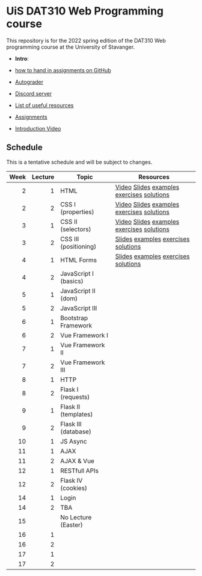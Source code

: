   # UiS DAT310 Web Programming course

This repository is for the 2022 spring edition of the DAT310 Web programming course at the University of Stavanger. 

  - **Intro**: 
  - [how to hand in assignments on GitHub](autograder.md)
  - [Autograder](https://uis.itest.run)
  - [Discord server](https://discord.gg/wBp8s8uY)
  - [List of useful resources](Resources.md)

  - [Assignments](https://github.com/dat310-2022/assignments)
  
  - [Introduction Video](https://stavanger.instructuremedia.com/embed/39957576-a687-4c49-81c3-60444624e332)
  
## Schedule 
 
This is a tentative schedule and will be subject to changes.

| Week | Lecture | Topic                 | Resources                                                                                                                                                                                                                                                  |
|-----:|--------:|-----------------------|------------------------------------------------------------------------------------------------------------------------------------------------------------------------------------------------------------------------------------------------------------|
|    2 |       1 | HTML                  | [Video](https://stavanger.instructuremedia.com/embed/2c80a7b1-9853-4cb8-924e-12ba0d4adf8d) [Slides](slides/1-1-Web-programming-HTML.pdf) [examples](examples/html/basic/) [exercises](exercises/html/basic/) [solutions](solutions/html/basic/)            |
|    2 |       2 | CSS I (properties)    | [Video](https://stavanger.instructuremedia.com/embed/9fba90b1-686c-4d02-bfb3-6bbcd79dc5d5) [Slides](slides/2-1-Web-programming-CSS-p1.pdf) [examples](examples/css/properties) [exercises](exercises/css/properties) [solutions](solutions/css/properties) |
|    3 |       1 | CSS II (selectors)    | [Video](https://stavanger.instructuremedia.com/embed/950dbbd4-2bc0-48f3-810a-1febe05caa16) [Slides](slides/2-2-Web-programming-CSS-p2.pdf) [examples](examples/css/selectors)  [exercises](exercises/css/properties)  [solutions](solutions/css/selectors) |
|    3 |       2 | CSS III (positioning) | [Slides](slides/3-1-Web-programming-CSS-p3.pdf) [examples](examples/css/positioning/)  [exercises](exercises/css/positioning/)  [solutions](solutions/css/positioning/)                                                                                    |
|    4 |       1 | HTML Forms            | [Slides](slides/3-2-Web-programming-HTML-Forms.pdf) [examples](examples/html/forms/)  [exercises](exercises/html/forms/)  [solutions](solutions/html/forms/)                                                                                                                                                                                                                                                           |
|    4 |       2 | JavaScript I (basics) |                                                                                                                                                                                                                                                            |
|    5 |       1 | JavaScript II (dom)   |                                                                                                                                                                                                                                                            |
|    5 |       2 | JavaScript III        |                                                                                                                                                                                                                                                            |
|    6 |       1 | Bootstrap Framework   |                                                                                                                                                                                                                                                            |
|    6 |       2 | Vue Framework I       |                                                                                                                                                                                                                                                            |
|    7 |       1 | Vue Framework II      |                                                                                                                                                                                                                                                            |
|    7 |       2 | Vue Framework III     |                                                                                                                                                                                                                                                            |
|    8 |       1 | HTTP                  |                                                                                                                                                                                                                                                            |
|    8 |       2 | Flask I (requests)    |                                                                                                                                                                                                                                                            |
|    9 |       1 | Flask II (templates)  |                                                                                                                                                                                                                                                            |
|    9 |       2 | Flask III (database)  |                                                                                                                                                                                                                                                            |
|   10 |       1 | JS Async              |                                                                                                                                                                                                                                                            |
|   11 |       1 | AJAX                  |                                                                                                                                                                                                                                                            |
|   11 |       2 | AJAX & Vue            |                                                                                                                                                                                                                                                            |
|   12 |       1 | RESTfull APIs         |                                                                                                                                                                                                                                                            |
|   12 |       2 | Flask IV (cookies)    |                                                                                                                                                                                                                                                            |
|   14 |       1 | Login                 |                                                                                                                                                                                                                                                            |
|   14 |       2 | TBA                   |                                                                                                                                                                                                                                                            |
|   15 |         | No Lecture (Easter)   |                                                                                                                                                                                                                                                            |
|   16 |       1 |                       |                                                                                                                                                                                                                                                            |
|   16 |       2 |                       |                                                                                                                                                                                                                                                            |
|   17 |       1 |                       |                                                                                                                                                                                                                                                            |
|   17 |       2 |                       |                                                                                                                                                                                                                                                            |


